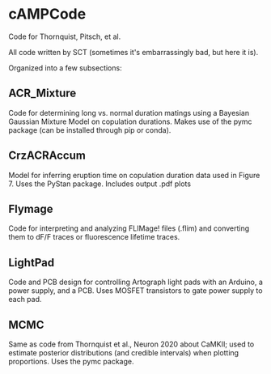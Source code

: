# cAMPCode
Code for Thornquist, Pitsch, et al.

All code written by SCT (sometimes it's embarrassingly bad, but here it is).

Organized into a few subsections:

## ACR_Mixture
Code for determining long vs. normal duration matings using a Bayesian Gaussian Mixture Model on copulation durations. Makes use of the pymc package (can be installed through pip or conda).

## CrzACRAccum
Model for inferring eruption time on copulation duration data used in Figure 7. Uses the PyStan package. Includes output .pdf plots

## Flymage
Code for interpreting and analyzing FLIMage! files (.flim) and converting them to dF/F traces or fluorescence lifetime traces.

## LightPad
Code and PCB design for controlling Artograph light pads with an Arduino, a power supply, and a PCB. Uses MOSFET transistors to gate power supply to each pad.

## MCMC
Same as code from Thornquist et al., Neuron 2020 about CaMKII; used to estimate posterior distributions (and credible intervals) when plotting proportions. Uses the pymc package.
